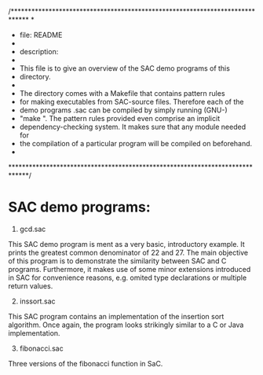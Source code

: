 /*****************************************************************************
 * 
 * file:   README
 *
 * description:
 *
 *   This file is to give an overview of the SAC demo programs of this
 *   directory.
 *   
 *   The directory comes with a Makefile that contains pattern rules
 *   for making executables from SAC-source files. Therefore each of the
 *   demo programs <name>.sac can be compiled by simply running (GNU-)
 *   "make <name>". The pattern rules provided even comprise an implicit
 *   dependency-checking system. It makes sure that any module needed for
 *   the compilation of a particular program will be compiled on beforehand.
 *   
 *****************************************************************************/



SAC demo programs:
==================


1) gcd.sac

This SAC demo program is ment as a very basic, introductory example.
It prints the greatest common denominator of 22 and 27. The main objective
of this program is to demonstrate the similarity between SAC and C programs.
Furthermore, it makes use of some minor extensions introduced in SAC for
convenience reasons, e.g. omited type declarations or multiple return values.

2) inssort.sac

This SAC program contains an implementation of the insertion sort algorithm.
Once again, the program looks strikingly similar to a C or Java implementation.


3) fibonacci.sac

Three versions of the fibonacci function in SaC.
